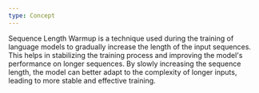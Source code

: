 ```yaml
---
type: Concept
---
```


Sequence Length Warmup is a technique used during the training of language models to gradually increase the length of the input sequences. This helps in stabilizing the training process and improving the model's performance on longer sequences. By slowly increasing the sequence length, the model can better adapt to the complexity of longer inputs, leading to more stable and effective training.